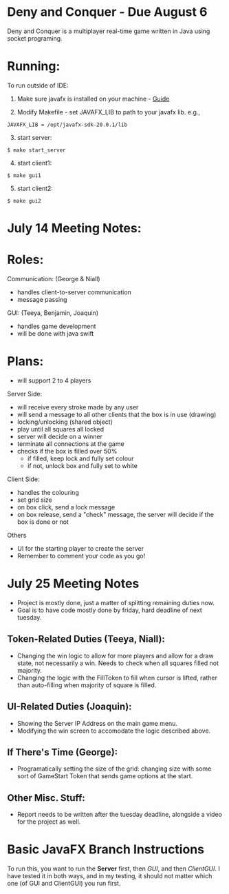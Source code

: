 # Deny and Conquer - Due August 6

Deny and Conquer is a multiplayer real-time game written in Java using socket programing.

# Running:
To run outside of IDE:
1. Make sure javafx is installed on your machine - [Guide](https://openjfx.io/openjfx-docs/#install-javafx)

2. Modify Makefile - set JAVAFX_LIB to path to your javafx lib.
e.g.,
```shell
JAVAFX_LIB = /opt/javafx-sdk-20.0.1/lib
```

3. start server:
```shell 
$ make start_server
```

4. start client1:
```shell
$ make gui1
```

5. start client2:
```shell
$ make gui2
```

# July 14 Meeting Notes: 

# Roles: 
Communication: (George & Niall)
- handles client-to-server communication
- message passing

GUI: (Teeya, Benjamin, Joaquin)
- handles game development
- will be done with java swift

# Plans:
- will support 2 to 4 players

Server Side: 
- will receive every stroke made by any user
- will send a message to all other clients that the box is in use (drawing)
- locking/unlocking (shared object)
- play until all squares all locked
- server will decide on a winner
- terminate all connections at the game
- checks if the box is filled over 50%
  - if filled, keep lock and fully set colour
  - if not, unlock box and fully set to white

Client Side:
- handles the colouring
- set grid size
- on box click, send a lock message
- on box release, send a "check" message, the server will decide if the box is done or not

Others
- UI for the starting player to create the server
- Remember to comment your code as you go!

# July 25 Meeting Notes
- Project is mostly done, just a matter of splitting remaining duties now.
- Goal is to have code mostly done by friday, hard deadline of next tuesday.
## Token-Related Duties (Teeya, Niall):
- Changing the win logic to allow for more players and allow for a draw state, not necessarily a win. Needs to check when all squares filled not majority.
- Changing the logic with the FillToken to fill when cursor is lifted, rather than auto-filling when majority of square is filled.
## UI-Related Duties (Joaquin):
- Showing the Server IP Address on the main game menu.
- Modifying the win screen to accomodate the logic described above.
## If There's Time (George):
- Programatically setting the size of the grid: changing size with some sort of GameStart Token that sends game options at the start.
## Other Misc. Stuff:
- Report needs to be written after the tuesday deadline, alongside a video for the project as well.

# Basic JavaFX Branch Instructions
To run this, you want to run the **Server** first, then *GUI*, and then *ClientGUI*. I have tested it in both ways, and in my testing, it should not matter which one (of GUI and ClientGUI) you run first.
  
